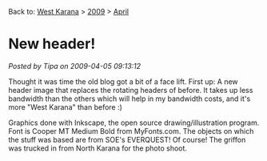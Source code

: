 Back to: [West Karana](/posts/westkarana.md) > [2009](/posts/2009/westkarana.md) > [April](./westkarana.md)
# New header!

*Posted by Tipa on 2009-04-05 09:13:12*

Thought it was time the old blog got a bit of a face lift. First up: A new header image that replaces the rotating headers of before. It takes up less bandwidth than the others which will help in my bandwidth costs, and it's more "West Karana" than before :)

Graphics done with Inkscape, the open source drawing/illustration program. Font is Cooper MT Medium Bold from MyFonts.com. The objects on which the stuff was based are from SOE's EVERQUEST! Of course! The griffon was trucked in from North Karana for the photo shoot.

